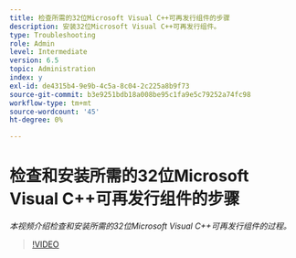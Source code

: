 ```yaml
---
title: 检查所需的32位Microsoft Visual C++可再发行组件的步骤
description: 安装32位Microsoft Visual C++可再发行组件。
type: Troubleshooting
role: Admin
level: Intermediate
version: 6.5
topic: Administration
index: y
exl-id: de4315b4-9e9b-4c5a-8c04-2c225a8b9f73
source-git-commit: b3e9251bdb18a008be95c1fa9e5c79252a74fc98
workflow-type: tm+mt
source-wordcount: '45'
ht-degree: 0%

---
```


# 检查和安装所需的32位Microsoft Visual C++可再发行组件的步骤

*本视频介绍检查和安装所需的32位Microsoft Visual C++可再发行组件的过程。*

>[!VIDEO](https://video.tv.adobe.com/v/335520?quality=12&learn=on)
